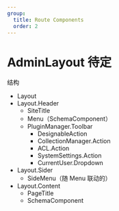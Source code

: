 ```yaml
---
group:
  title: Route Components
  order: 2
---
```


# AdminLayout <Badge>待定</Badge>

结构

- Layout
- Layout.Header
  - SiteTitle
  - Menu（SchemaComponent）
  - PluginManager.Toolbar
    - DesignableAction
    - CollectionManager.Action
    - ACL.Action
    - SystemSettings.Action
    - CurrentUser.Dropdown
- Layout.Sider
  - SideMenu（随 Menu 联动的）
- Layout.Content
  - PageTitle
  - SchemaComponent
